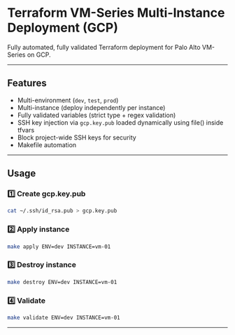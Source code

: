 
# Terraform VM-Series Multi-Instance Deployment (GCP)

Fully automated, fully validated Terraform deployment for Palo Alto VM-Series on GCP.

---

## Features

- Multi-environment (`dev`, `test`, `prod`)
- Multi-instance (deploy independently per instance)
- Fully validated variables (strict type + regex validation)
- SSH key injection via `gcp.key.pub` loaded dynamically using file() inside tfvars
- Block project-wide SSH keys for security
- Makefile automation

---

## Usage

### 1️⃣ Create gcp.key.pub

```bash
cat ~/.ssh/id_rsa.pub > gcp.key.pub
```

### 2️⃣ Apply instance

```bash
make apply ENV=dev INSTANCE=vm-01
```

### 3️⃣ Destroy instance

```bash
make destroy ENV=dev INSTANCE=vm-01
```

### 4️⃣ Validate

```bash
make validate ENV=dev INSTANCE=vm-01
```

---
